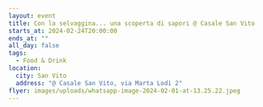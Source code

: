 ```yaml
---
layout: event
title: Con la selvaggina... una scoperta di sapori @ Casale San Vito
starts_at: 2024-02-24T20:00:00
ends_at: ""
all_day: false
tags:
  - Food & Drink
location:
  city: San Vito
  address: "@ Casale San Vito, via Marta Lodi 2"
flyer: images/uploads/whatsapp-image-2024-02-01-at-13.25.22.jpeg
---
```

